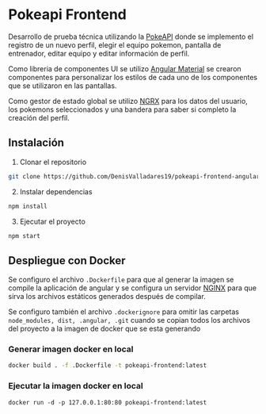 # Pokeapi Frontend

Desarrollo de prueba técnica utilizando la [PokeAPI](https://pokeapi.co/) donde se implemento el registro de un nuevo perfil, elegir el equipo pokemon, pantalla de entrenador, editar equipo y editar información de perfil.

Como libreria de componentes UI se utilizo [Angular Material](https://material.angular.io/) se crearon componentes para personalizar los estilos de cada uno de los componentes que se utilizaron en las pantallas.

Como gestor de estado global se utilizo [NGRX](https://ngrx.io/) para los datos del usuario, los pokemons seleccionados y una bandera para saber si completo la creación del perfil.

## Instalación

1. Clonar el repositorio

```sh
git clone https://github.com/DenisValladares19/pokeapi-frontend-angular.git
```

2. Instalar dependencias

```sh
npm install
```

3. Ejecutar el proyecto

```sh
npm start
```

## Despliegue con Docker

Se configuro el archivo `.Dockerfile` para que al generar la imagen se compile la aplicación de angular y se configura un servidor [NGINX](https://www.nginx.com/) para que sirva los archivos estáticos generados después de compilar.

Se configuro también el archivo `.dockerignore` para omitir las carpetas `node_modules, dist, .angular, .git` cuando se copian todos los archivos del proyecto a la imagen de docker que se esta generando

### Generar imagen docker en local

```sh
docker build . -f .Dockerfile -t pokeapi-frontend:latest
```

### Ejecutar la imagen docker en local

```
docker run -d -p 127.0.0.1:80:80 pokeapi-frontend:latest
```
